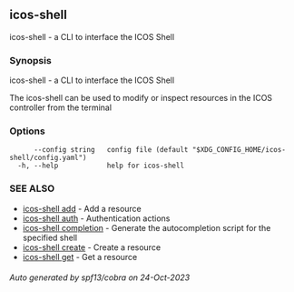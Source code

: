 ## icos-shell

icos-shell - a CLI to interface the ICOS Shell

### Synopsis

icos-shell - a CLI to interface the ICOS Shell
   
The icos-shell can be used to modify or inspect resources in the ICOS controller from the terminal

### Options

```
      --config string   config file (default "$XDG_CONFIG_HOME/icos-shell/config.yaml")
  -h, --help            help for icos-shell
```

### SEE ALSO

* [icos-shell add](icos-shell_add.md)	 - Add a resource
* [icos-shell auth](icos-shell_auth.md)	 - Authentication actions
* [icos-shell completion](icos-shell_completion.md)	 - Generate the autocompletion script for the specified shell
* [icos-shell create](icos-shell_create.md)	 - Create a resource
* [icos-shell get](icos-shell_get.md)	 - Get a resource

###### Auto generated by spf13/cobra on 24-Oct-2023
